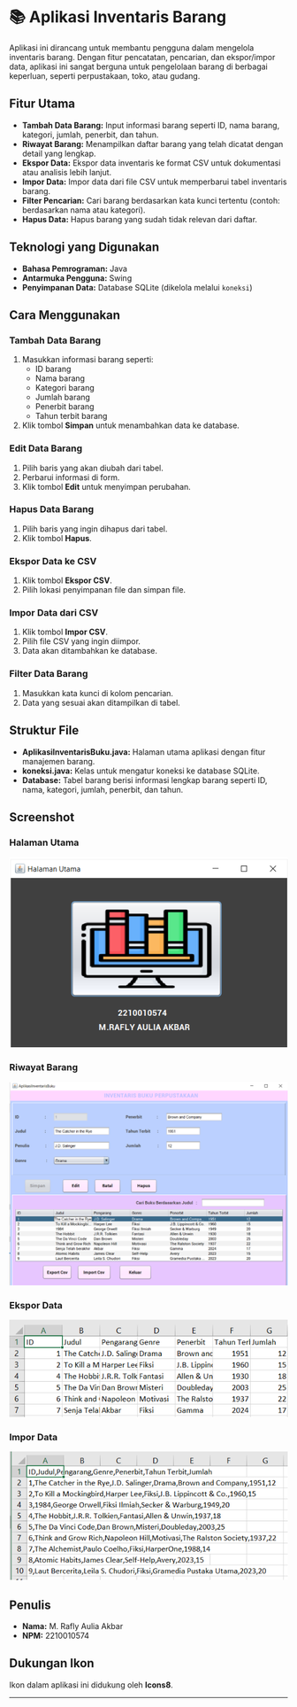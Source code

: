 
# 📚 Aplikasi Inventaris Barang

Aplikasi ini dirancang untuk membantu pengguna dalam mengelola inventaris barang. Dengan fitur pencatatan, pencarian, dan ekspor/impor data, aplikasi ini sangat berguna untuk pengelolaan barang di berbagai keperluan, seperti perpustakaan, toko, atau gudang.

## Fitur Utama

- **Tambah Data Barang:** Input informasi barang seperti ID, nama barang, kategori, jumlah, penerbit, dan tahun.
- **Riwayat Barang:** Menampilkan daftar barang yang telah dicatat dengan detail yang lengkap.
- **Ekspor Data:** Ekspor data inventaris ke format CSV untuk dokumentasi atau analisis lebih lanjut.
- **Impor Data:** Impor data dari file CSV untuk memperbarui tabel inventaris barang.
- **Filter Pencarian:** Cari barang berdasarkan kata kunci tertentu (contoh: berdasarkan nama atau kategori).
- **Hapus Data:** Hapus barang yang sudah tidak relevan dari daftar.

## Teknologi yang Digunakan

- **Bahasa Pemrograman:** Java
- **Antarmuka Pengguna:** Swing
- **Penyimpanan Data:** Database SQLite (dikelola melalui `koneksi`)

## Cara Menggunakan

### Tambah Data Barang
1. Masukkan informasi barang seperti:
   - ID barang
   - Nama barang
   - Kategori barang
   - Jumlah barang
   - Penerbit barang
   - Tahun terbit barang
2. Klik tombol **Simpan** untuk menambahkan data ke database.

### Edit Data Barang
1. Pilih baris yang akan diubah dari tabel.
2. Perbarui informasi di form.
3. Klik tombol **Edit** untuk menyimpan perubahan.

### Hapus Data Barang
1. Pilih baris yang ingin dihapus dari tabel.
2. Klik tombol **Hapus**.

### Ekspor Data ke CSV
1. Klik tombol **Ekspor CSV**.
2. Pilih lokasi penyimpanan file dan simpan file.

### Impor Data dari CSV
1. Klik tombol **Impor CSV**.
2. Pilih file CSV yang ingin diimpor.
3. Data akan ditambahkan ke database.

### Filter Data Barang
1. Masukkan kata kunci di kolom pencarian.
2. Data yang sesuai akan ditampilkan di tabel.

## Struktur File

- **AplikasiInventarisBuku.java:** Halaman utama aplikasi dengan fitur manajemen barang.
- **koneksi.java:** Kelas untuk mengatur koneksi ke database SQLite.
- **Database:** Tabel barang berisi informasi lengkap barang seperti ID, nama, kategori, jumlah, penerbit, dan tahun.

## Screenshot

### Halaman Utama

![Halaman Utama](screenshots/Utama.png)

### Riwayat Barang

![Riwayat Barang](screenshots/HalamanPerpustakaan.png)

### Ekspor Data

![Ekspor Data](screenshots/Export.png)

### Impor Data

![Impor Data](screenshots/Import.png)

## Penulis

- **Nama:** M. Rafly Aulia Akbar
- **NPM:** 2210010574

## Dukungan Ikon

Ikon dalam aplikasi ini didukung oleh **Icons8**.

---